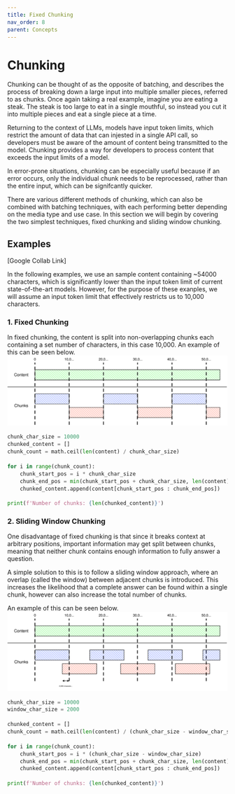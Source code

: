 ```yaml
---
title: Fixed Chunking
nav_order: 8
parent: Concepts
---
```


# Chunking

Chunking can be thought of as the opposite of batching, and describes the process of breaking down a large input into multiple smaller pieces, referred to as chunks. Once again taking a real example, imagine you are eating a steak. The steak is too large to eat in a single mouthful, so instead you cut it into multiple pieces and eat a single piece at a time.

Returning to the context of LLMs, models have input token limits, which restrict the amount of data that can injested in a single API call, so developers must be aware of the amount of content being transmitted to the model. Chunking provides a way for developers to process content that exceeds the input limits of a model.

In error-prone situations, chunking can be especially useful because if an error occurs, only the individual chunk needs to be reprocessed, rather than the entire input, which can be signifcantly quicker.

There are various different methods of chunking, which can also be combined with batching techniques, with each performing better depending on the media type and use case. In this section we will begin by covering the two simplest techniques, fixed chunking and sliding window chunking.

## Examples

[Google Collab Link]

In the following examples, we use an sample content containing ~54000 characters, which is significantly lower than the input token limit of current state-of-the-art models. However, for the purpose of these exanples, we will assume an input token limit that effectively restricts us to 10,000 characters.

### 1. Fixed Chunking

In fixed chunking, the content is split into non-overlapping chunks each containing a set number of characters, in this case 10,000. An example of this can be seen below.
![An example of fixed chunking](images/fixed_chunking.svg)

```python
chunk_char_size = 10000
chunked_content = []
chunk_count = math.ceil(len(content) / chunk_char_size)

for i in range(chunk_count):
    chunk_start_pos = i * chunk_char_size
    chunk_end_pos = min(chunk_start_pos + chunk_char_size, len(content))
    chunked_content.append(content[chunk_start_pos : chunk_end_pos])

print(f'Number of chunks: {len(chunked_content)}')
```

### 2. Sliding Window Chunking

One disadvantage of fixed chunking is that since it breaks context at arbitrary positions, important information may get split between chunks, meaning that neither chunk contains enough information to fully answer a question. 

A simple solution to this is to follow a sliding window approach, where an overlap (called the window) between adjacent chunks is introduced. This increases the likelihood that a complete answer can be found within a single chunk, however can also increase the total number of chunks.

An example of this can be seen below.
![An example of sliding window chunking](images/sliding_window.svg)

```python
chunk_char_size = 10000
window_char_size = 2000

chunked_content = []
chunk_count = math.ceil(len(content) / (chunk_char_size - window_char_size))

for i in range(chunk_count):
    chunk_start_pos = i * (chunk_char_size - window_char_size)
    chunk_end_pos = min(chunk_start_pos + chunk_char_size, len(content))
    chunked_content.append(content[chunk_start_pos : chunk_end_pos])

print(f'Number of chunks: {len(chunked_content)}')
```